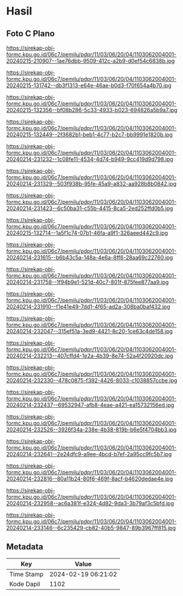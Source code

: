 # Hasil

## Foto C Plano

https://sirekap-obj-formc.kpu.go.id/06c7/pemilu/pdpr/11/03/06/20/04/1103062004001-20240215-210907--1ae76dbb-9509-412c-a2b9-d0ef54c6838b.jpg

https://sirekap-obj-formc.kpu.go.id/06c7/pemilu/pdpr/11/03/06/20/04/1103062004001-20240215-131742--db3f1313-e64e-46ae-b0d3-f70f654a4b70.jpg

https://sirekap-obj-formc.kpu.go.id/06c7/pemilu/pdpr/11/03/06/20/04/1103062004001-20240215-132356--bf08b286-5c33-4933-b023-694826a5b9a7.jpg

https://sirekap-obj-formc.kpu.go.id/06c7/pemilu/pdpr/11/03/06/20/04/1103062004001-20240215-132449--2f3682b1-beb1-4c77-b2c7-bb9991e1820b.jpg

https://sirekap-obj-formc.kpu.go.id/06c7/pemilu/pdpr/11/03/06/20/04/1103062004001-20240214-231232--1c08fe11-4534-4d74-b949-9cc419d9d798.jpg

https://sirekap-obj-formc.kpu.go.id/06c7/pemilu/pdpr/11/03/06/20/04/1103062004001-20240214-231329--503f938b-95fe-45a9-a832-aa928b8b0842.jpg

https://sirekap-obj-formc.kpu.go.id/06c7/pemilu/pdpr/11/03/06/20/04/1103062004001-20240214-231423--6c50ba31-c55b-4415-8ca5-2ed252ffd0b5.jpg

https://sirekap-obj-formc.kpu.go.id/06c7/pemilu/pdpr/11/03/06/20/04/1103062004001-20240215-132714--1a5f1c74-07b1-46fa-a9f1-326aeed442c9.jpg

https://sirekap-obj-formc.kpu.go.id/06c7/pemilu/pdpr/11/03/06/20/04/1103062004001-20240214-231615--b6b43c5a-148a-4e6a-8ff6-28aa69c22760.jpg

https://sirekap-obj-formc.kpu.go.id/06c7/pemilu/pdpr/11/03/06/20/04/1103062004001-20240214-231758--1f94b9e1-521d-40c7-801f-875fee877aa9.jpg

https://sirekap-obj-formc.kpu.go.id/06c7/pemilu/pdpr/11/03/06/20/04/1103062004001-20240214-231910--f1e41e49-7dd1-4f65-ad2a-308ba0baf432.jpg

https://sirekap-obj-formc.kpu.go.id/06c7/pemilu/pdpr/11/03/06/20/04/1103062004001-20240214-232047--315ef51a-3ed9-4421-8c20-1ce63c4de158.jpg

https://sirekap-obj-formc.kpu.go.id/06c7/pemilu/pdpr/11/03/06/20/04/1103062004001-20240214-232213--407cffd4-1e2a-4b39-8e74-52a4f20920dc.jpg

https://sirekap-obj-formc.kpu.go.id/06c7/pemilu/pdpr/11/03/06/20/04/1103062004001-20240214-232330--478c0875-f392-4426-8033-c1038857ccbe.jpg

https://sirekap-obj-formc.kpu.go.id/06c7/pemilu/pdpr/11/03/06/20/04/1103062004001-20240214-232437--69532947-afb8-4eae-a421-ea15732156ed.jpg

https://sirekap-obj-formc.kpu.go.id/06c7/pemilu/pdpr/11/03/06/20/04/1103062004001-20240214-232526--3926f34a-238e-4b38-819b-b6e5f4704bb3.jpg

https://sirekap-obj-formc.kpu.go.id/06c7/pemilu/pdpr/11/03/06/20/04/1103062004001-20240214-232641--2e24dfc9-a9ee-4bcd-b7ef-2a95cc9fc5b7.jpg

https://sirekap-obj-formc.kpu.go.id/06c7/pemilu/pdpr/11/03/06/20/04/1103062004001-20240214-232816--80a11b24-80f6-469f-8acf-b4620dedae4e.jpg

https://sirekap-obj-formc.kpu.go.id/06c7/pemilu/pdpr/11/03/06/20/04/1103062004001-20240214-232958--ac6a381f-e324-4d82-9da3-3b79af3c5bfd.jpg

https://sirekap-obj-formc.kpu.go.id/06c7/pemilu/pdpr/11/03/06/20/04/1103062004001-20240214-233146--6c235429-cb82-40b5-9847-89b3967ff815.jpg


## Metadata

| Key        | Value               |
| ---------- | ------------------- |
| Time Stamp | 2024-02-19 06:21:02 |
| Kode Dapil | 1102                |



